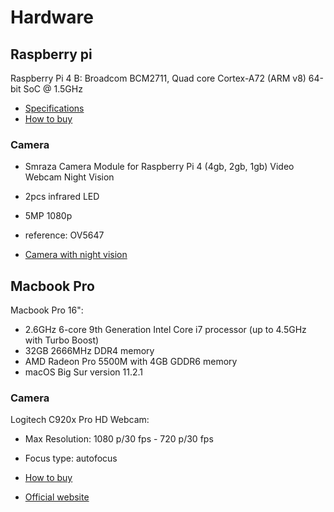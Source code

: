 # Hardware 

## Raspberry pi 

Raspberry Pi 4 B: Broadcom BCM2711, Quad core Cortex-A72 (ARM v8) 64-bit SoC @ 1.5GHz

- [Specifications](https://www.raspberrypi.org/products/raspberry-pi-4-model-b/specifications/)
- [How to buy](https://www.amazon.ca/gp/product/B07W4JM192)


### Camera 

- Smraza Camera Module for Raspberry Pi 4 (4gb, 2gb, 1gb) Video Webcam Night Vision
- 2pcs infrared LED
- 5MP 1080p 
- reference: OV5647 

- [Camera with night vision](https://www.amazon.ca/gp/product/B076KCZRDS)

## Macbook Pro

Macbook Pro 16":

- 2.6GHz 6-core 9th Generation Intel Core i7 processor (up to 4.5GHz with Turbo Boost)
- 32GB 2666MHz DDR4 memory
- AMD Radeon Pro 5500M with 4GB GDDR6 memory
- macOS Big Sur version 11.2.1

### Camera 

Logitech C920x Pro HD Webcam:

- Max Resolution: 1080 p/30 fps - 720 p/30 fps
- Focus type: autofocus

- [How to buy](https://www.amazon.ca/gp/product/B085TFF7M1)
- [Official website](https://www.logitech.com/en-ca/product/hd-pro-webcam-c920#specification-tabular)